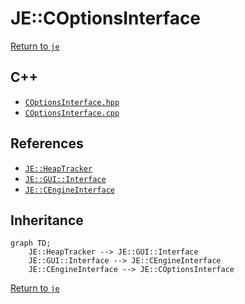 # JE::COptionsInterface

[Return to `je`](/docs/je.md)

## C++

- [`COptionsInterface.hpp`](/src/je/COptionsInterface.hpp)
- [`COptionsInterface.cpp`](/src/je/COptionsInterface.cpp)

## References

- [`JE::HeapTracker`](/docs/je/HeapTracker.md)
- [`JE::GUI::Interface`](/docs/je/GUI/Interface.md)
- [`JE::CEngineInterface`](/docs/je/CEngineInterface.md)

## Inheritance

```mermaid
graph TD;
    JE::HeapTracker --> JE::GUI::Interface
    JE::GUI::Interface --> JE::CEngineInterface
    JE::CEngineInterface --> JE::COptionsInterface
```

[Return to `je`](/docs/je.md)